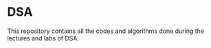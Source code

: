 # DSA
This repository contains all the codes and algorithms done during the lectures and labs of DSA.
